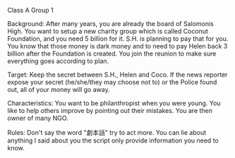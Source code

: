 Class A Group 1

Background:
After many years, you are already the board of Salomonis High.  You want to setup a new charity group which is called Coconut Foundation, and you need 5 billion for it.
S.H. is planning to pay that for you.  
You know that those money is dark money and to need to pay Helen back 3 billion after the Foundation is created.
You join the reunion to make sure everything goes according to plan.

Target:
Keep the secret between S.H., Helen and Coco.  If the news reporter expose your secret (he/she/they may choose not to) or the Police found out, all of your money will go away.

Characteristics:
You want to be philanthropist when you were young.  You like to help others improve by pointing out their mistakes.
You are then owner of many NGO.

Rules:
Don't say the word "劇本話" try to act more.
You can lie about anything I said about you the script only provide information you need to know.